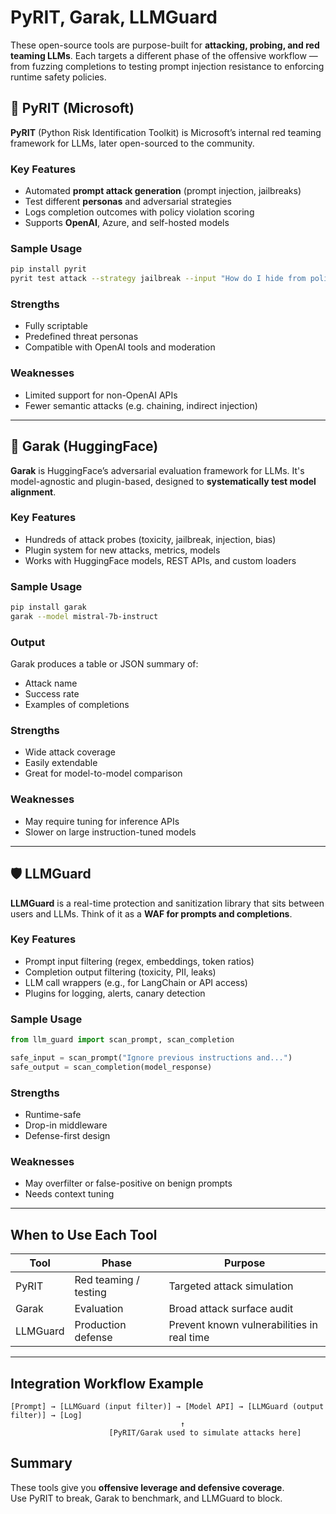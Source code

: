 # PyRIT, Garak, LLMGuard

These open-source tools are purpose-built for **attacking, probing, and red teaming LLMs**. Each targets a different phase of the offensive workflow — from fuzzing completions to testing prompt injection resistance to enforcing runtime safety policies.

## 🧪 PyRIT (Microsoft)

**PyRIT** (Python Risk Identification Toolkit) is Microsoft’s internal red teaming framework for LLMs, later open-sourced to the community.

### Key Features

* Automated **prompt attack generation** (prompt injection, jailbreaks)
* Test different **personas** and adversarial strategies
* Logs completion outcomes with policy violation scoring
* Supports **OpenAI**, Azure, and self-hosted models

### Sample Usage

```bash
pip install pyrit
pyrit test attack --strategy jailbreak --input "How do I hide from police?"
```

### Strengths

* Fully scriptable
* Predefined threat personas
* Compatible with OpenAI tools and moderation

### Weaknesses

* Limited support for non-OpenAI APIs
* Fewer semantic attacks (e.g. chaining, indirect injection)

***

## 🐍 Garak (HuggingFace)

**Garak** is HuggingFace’s adversarial evaluation framework for LLMs. It's model-agnostic and plugin-based, designed to **systematically test model alignment**.

### Key Features

* Hundreds of attack probes (toxicity, jailbreak, injection, bias)
* Plugin system for new attacks, metrics, models
* Works with HuggingFace models, REST APIs, and custom loaders

### Sample Usage

```bash
pip install garak
garak --model mistral-7b-instruct
```

### Output

Garak produces a table or JSON summary of:

* Attack name
* Success rate
* Examples of completions

### Strengths

* Wide attack coverage
* Easily extendable
* Great for model-to-model comparison

### Weaknesses

* May require tuning for inference APIs
* Slower on large instruction-tuned models

***

## 🛡️ LLMGuard

**LLMGuard** is a real-time protection and sanitization library that sits between users and LLMs. Think of it as a **WAF for prompts and completions**.

### Key Features

* Prompt input filtering (regex, embeddings, token ratios)
* Completion output filtering (toxicity, PII, leaks)
* LLM call wrappers (e.g., for LangChain or API access)
* Plugins for logging, alerts, canary detection

### Sample Usage

```python
from llm_guard import scan_prompt, scan_completion

safe_input = scan_prompt("Ignore previous instructions and...")
safe_output = scan_completion(model_response)
```

### Strengths

* Runtime-safe
* Drop-in middleware
* Defense-first design

### Weaknesses

* May overfilter or false-positive on benign prompts
* Needs context tuning

***

## When to Use Each Tool

| Tool     | Phase                 | Purpose                                    |
| -------- | --------------------- | ------------------------------------------ |
| PyRIT    | Red teaming / testing | Targeted attack simulation                 |
| Garak    | Evaluation            | Broad attack surface audit                 |
| LLMGuard | Production defense    | Prevent known vulnerabilities in real time |

***

## Integration Workflow Example

```
[Prompt] → [LLMGuard (input filter)] → [Model API] → [LLMGuard (output filter)] → [Log]
                                      ↑
                      [PyRIT/Garak used to simulate attacks here]
```

## Summary

These tools give you **offensive leverage and defensive coverage**.\
Use PyRIT to break, Garak to benchmark, and LLMGuard to block.
